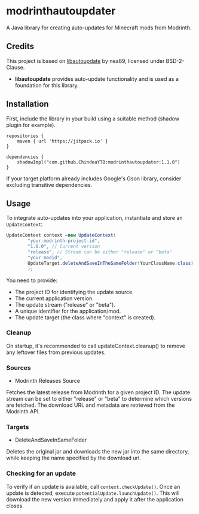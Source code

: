 # modrinthautoupdater

A Java library for creating auto-updates for Minecraft mods from Modrinth.

## Credits

This project is based on [libautoupdate](https://github.com/nea89o/libautoupdate) by nea89, licensed under BSD-2-Clause.

- **libautoupdate** provides auto-update functionality and is used as a foundation for this library.

## Installation

First, include the library in your build using a suitable method (shadow plugin for example).

```
repositories {
    maven { url 'https://jitpack.io' }
}

dependencies {
    shadowImpl("com.github.ChindeaYTB:modrinthautoupdater:1.1.0")
}
```

If your target platform already includes Google's Gson library, consider excluding transitive dependencies.

## Usage

To integrate auto-updates into your application, instantiate and store an `UpdateContext`:

```java
UpdateContext context =new UpdateContext(
        "your-modrinth-project-id",
        "1.0.0", // Current version
        "release", // Stream can be either "release" or "beta"
        "your-modid",
        UpdateTarget.deleteAndSaveInTheSameFolder(YourClassName.class)
        );
```

You need to provide:
- The project ID for identifying the update source.
- The current application version.
- The update stream ("release" or "beta").
- A unique identifier for the application/mod.
- The update target (the class where "context" is created).

### Cleanup
On startup, it's recommended to call updateContext.cleanup() to remove any leftover files from previous updates.

### Sources

 - Modrinth Releases Source

Fetches the latest release from Modrinth for a given project ID. The update stream can be set to either "release" or "beta" to determine which versions are fetched. The download URL and metadata are retrieved from the Modrinth API.

### Targets

 - DeleteAndSaveInSameFolder

Deletes the original jar and downloads the new jar into the same directory, while keeping the name specified by the download url.

### Checking for an update

To verify if an update is available, call `context.checkUpdate()`.
Once an update is detected, execute `potentialUpdate.launchUpdate()`.
This will download the new version immediately and apply it after the application closes.
